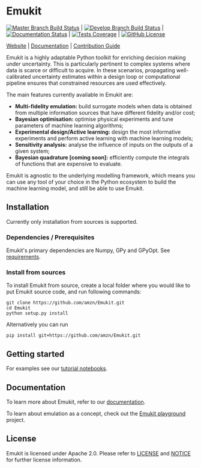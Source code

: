 # Emukit

[![Master Branch Build Status](https://travis-ci.org/amzn/emukit.svg?branch=master)](https://travis-ci.org/amzn/emukit) |
[![Develop Branch Build Status](https://travis-ci.org/amzn/emukit.svg?branch=develop)](https://travis-ci.org/amzn/emukit) |
[![Documentation Status](https://readthedocs.org/projects/emukit/badge/?version=latest)](https://emukit.readthedocs.io/en/latest/?badge=latest) |
[![Tests Coverage](https://codecov.io/gh/amzn/emukit/branch/master/graph/badge.svg)](https://codecov.io/gh/amzn/emukit) |
[![GitHub License](https://img.shields.io/github/license/amzn/emukit.svg)](https://github.com/amzn/emukit/blob/master/LICENSE)

[Website](https://amzn.github.io/emukit/) |
[Documentation](https://emukit.readthedocs.io/) |
[Contribution Guide](CONTRIBUTING.md)

Emukit is a highly adaptable Python toolkit for enriching decision making under uncertainty. This is particularly pertinent to complex systems where data is scarce or difficult to acquire. In these scenarios, propagating well-calibrated uncertainty estimates within a design loop or computational pipeline ensures that constrained resources are used effectively.

The main features currently available in Emukit are:

* **Multi-fidelity emulation:** build surrogate models when data is obtained from multiple information sources that have different fidelity and/or cost;
* **Bayesian optimisation:** optimise physical experiments and tune parameters of machine learning algorithms;
* **Experimental design/Active learning:** design the most informative experiments and perform active learning with machine learning models;
* **Sensitivity analysis:** analyse the influence of inputs on the outputs of a given system;
* **Bayesian quadrature [coming soon]:** efficiently compute the integrals of functions that are expensive to evaluate.

Emukit is agnostic to the underlying modelling framework, which means you can use any tool of your choice in the Python ecosystem to build the machine learning model, and still be able to use Emukit.

## Installation

Currently only installation from sources is supported.

### Dependencies / Prerequisites
Emukit's primary dependencies are Numpy, GPy and GPyOpt.
See [requirements](requirements/requirements.txt).

### Install from sources
To install Emukit from source, create a local folder where you would like to put Emukit source code, and run following commands:
```
git clone https://github.com/amzn/Emukit.git
cd Emukit
python setup.py install
```

Alternatively you can run
```
pip install git+https://github.com/amzn/Emukit.git
```

## Getting started
For examples see our [tutorial notebooks](notebooks).

## Documentation
To learn more about Emukit, refer to our [documentation](https://emukit.readthedocs.io).

To learn about emulation as a concept, check out the [Emukit playground](https://github.com/amzn/Emukit-playground) project.

## License

Emukit is licensed under Apache 2.0. Please refer to [LICENSE](LICENSE) and [NOTICE](NOTICE) for further license information.